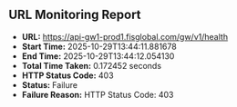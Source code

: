 ## URL Monitoring Report

- **URL:** https://api-gw1-prod1.fisglobal.com/gw/v1/health
- **Start Time:** 2025-10-29T13:44:11.881678
- **End Time:** 2025-10-29T13:44:12.054130
- **Total Time Taken:** 0.172452 seconds
- **HTTP Status Code:** 403
- **Status:** Failure
- **Failure Reason:** HTTP Status Code: 403
